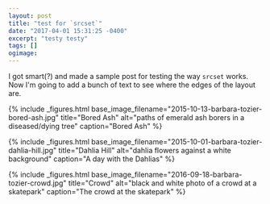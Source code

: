 ```yaml
---
layout: post
title: "test for `srcset`"
date: "2017-04-01 15:31:25 -0400"
excerpt: "testy testy"
tags: []
ogimage:
---
```

I got smart(?) and made a sample post for testing the way `srcset` works. Now I'm going to add a bunch of text to see where the edges of the layout are.

{% include _figures.html base_image_filename="2015-10-13-barbara-tozier-bored-ash.jpg"
title="Bored Ash" alt="paths of emerald ash borers in a diseased/dying tree"
caption="Bored Ash" %}

{% include _figures.html base_image_filename="2015-10-01-barbara-tozier-dahlia-hill.jpg"
title="Dahlia Hill" alt="dahlia flowers against a white background"
caption="A day with the Dahlias" %}

{% include _figures.html base_image_filename="2016-09-18-barbara-tozier-crowd.jpg"
title="Crowd" alt="black and white photo of a crowd at a skatepark"
caption="The crowd at the skatepark" %}
